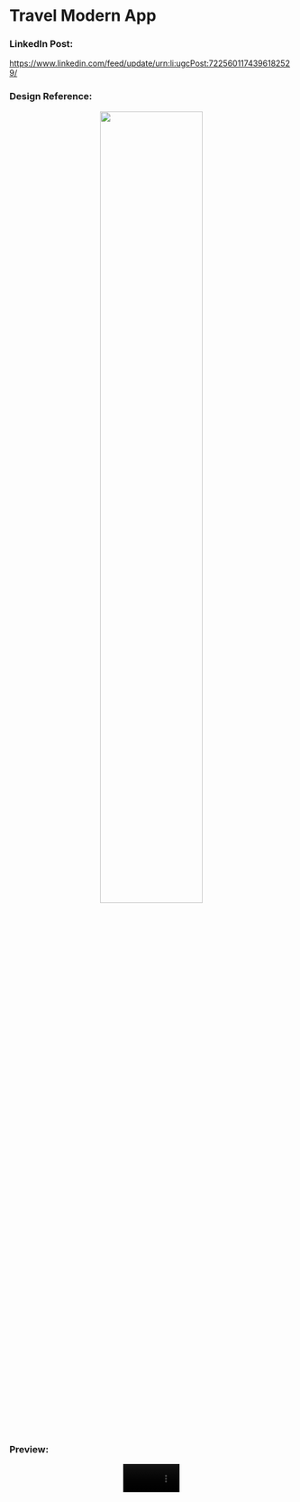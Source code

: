 # Travel Modern App

### LinkedIn Post:
https://www.linkedin.com/feed/update/urn:li:ugcPost:7225601174396182529/

### Design Reference:
<p align="center" width="50%">
    <img width="60%" src="https://github.com/user-attachments/assets/8e375a9c-bdf5-4383-9dfc-d17083bf6281">
</p>

### Preview:
<div align="center">
  <video src="https://github.com/user-attachments/assets/7b605338-eaae-4338-8c40-9ce2b6f696c6" width="100"</video>
</div>
